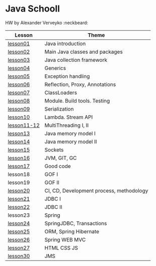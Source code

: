 # Java Schooll
HW by Alexander Verveyko :neckbeard:

Lesson | Theme
------------ | -------------
[lesson01](https://github.com/averveiko/javaSchool/tree/master/lesson01) | Java introduction
[lesson02](https://github.com/averveiko/javaSchool/tree/master/lesson02) | Main Java classes and packages
[lesson03](https://github.com/averveiko/javaSchool/tree/master/lesson03) | Java collection framework
[lesson04](https://github.com/averveiko/javaSchool/tree/master/lesson04) | Generics
[lesson05](https://github.com/averveiko/javaSchool/tree/master/lesson05) | Exception handling
[lesson06](https://github.com/averveiko/javaSchool/tree/master/lesson06) | Reflection, Proxy, Annotations
[lesson07](https://github.com/averveiko/javaSchool/tree/master/lesson07) | ClassLoaders
[lesson08](https://github.com/averveiko/javaSchool/tree/master/lesson08) | Module. Build tools. Testing
[lesson09](https://github.com/averveiko/javaSchool/tree/master/lesson09) | Serialization
[lesson10](https://github.com/averveiko/javaSchool/tree/master/lesson10) | Lambda. Stream API
[lesson11-12](https://github.com/averveiko/javaSchool/tree/master/lesson12/ThreadPool) | MultiThreading I, II
[lesson13](https://github.com/averveiko/javaSchool/tree/master/lesson13) | Java memory model I
[lesson14](https://github.com/averveiko/javaSchool/tree/master/lesson14) | Java memory model II
[lesson15](https://github.com/averveiko/javaSchool/tree/master/lesson15) | Sockets
[lesson16](https://github.com/averveiko/javaSchool/tree/master/lesson16/JIT_GC) | JVM, GIT, GC
[lesson17](https://github.com/averveiko/javaSchool/tree/master/lesson17) | Good code
lesson18 | GOF I
lesson19 | GOF II
[lesson20](https://github.com/averveiko/javaSchool/tree/master/lesson20) | CI, CD, Development process, methodology
[lesson21](https://github.com/averveiko/javaSchool/tree/master/lesson21) | JDBC I
[lesson22](https://github.com/averveiko/javaSchool/tree/master/lesson22) | JDBC II
lesson23 | Spring
[lesson24](https://github.com/averveiko/javaSchool/tree/master/lesson24) | SpringJDBC, Transactions
[lesson25](https://github.com/averveiko/javaSchool/tree/master/lesson25) | ORM, Spring Hibernate
[lesson26](https://github.com/averveiko/javaSchool/tree/master/lesson26) | Spring WEB MVC
[lesson27](https://github.com/averveiko/javaSchool/tree/master/lesson27) | HTML CSS JS
[lesson30](https://github.com/averveiko/javaSchool/tree/master/lesson30) | JMS
